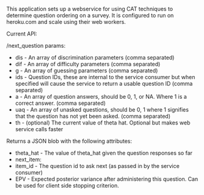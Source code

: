 This application sets up a webservice for using CAT techniques to determine question ordering on a survey.
It is configured to run on heroku.com and scale using their web workers.  

Current API:

/next_question
params:
* dis - An array of discrimination parameters (comma separated)
*  dif - An array of difficulty parameters (comma separated)
*  g   - An array of guessing parameters (comma separated)
*  ids - Question IDs, these are internal to the service consumer but when specified will cause the service to return a usable question ID (comma separated)
*  a   - An array of question answers, should be 0, 1, or NA.  Where 1 is a correct answer.  (comma separated)
*  uaq - An array of unasked questions, should be 0, 1 where 1 signifies that the question has not yet been asked. (comma separated)
*  th  - (optional) The current value of theta hat.  Optional but makes web service calls faster
  
Returns a JSON blob with the following attributes:
*  theta_hat - The value of theta_hat given the question responses so far
*  next_item:
  *  item_id - The question id to ask next (as passed in by the service consumer)
  *  EPV     - Expected posterior variance after administering this question.  Can be used for client side stopping criterion.
  
